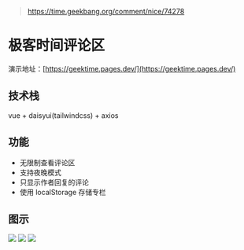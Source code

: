 > https://time.geekbang.org/comment/nice/74278

# 极客时间评论区
演示地址：[https://geektime.pages.dev/](https://geektime.pages.dev/)
## 技术栈
vue + daisyui(tailwindcss) + axios

## 功能
+ 无限制查看评论区
+ 支持夜晚模式
+ 只显示作者回复的评论
+ 使用 localStorage 存储专栏

## 图示
![](./doc/bookId.png)
![](./doc/addBook.png)
![](./doc/dark.png)

